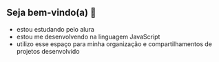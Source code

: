 ## Seja bem-vindo(a) 💙



- estou estudando pelo alura
- estou me desenvolvendo na linguagem JavaScript
- utilizo esse espaço para minha organização e compartilhamentos de projetos desenvolvido
